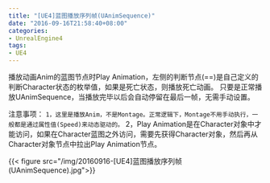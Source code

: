 ```yaml
---
title: "[UE4]蓝图播放序列帧(UAnimSequence)"
date: "2016-09-16T21:58:40+08:00"
categories:
- UnrealEngine4
tags:
- UE4
---
```


播放动画Anim的蓝图节点时Play Animation，左侧的判断节点(==)是自己定义的判断Character状态的枚举值，如果是死亡状态，则播放死亡动画。
只要是正常播放UAnimSequence，当播放完毕以后会自动停留在最后一帧，无需手动设置。

注意事项：
`1，这里是播放Anim，不是Montage。正常逻辑下，Montage不用手动执行，一般都是通过属性值(Speed)来动态驱动的。`
2，Play Animation是在Character对象中才能访问，如果在Character蓝图之外访问，需要先获得Character对象，然后再从Character对象节点中拉出Play Animation节点。

{{< figure src="/img/20160916-[UE4]蓝图播放序列帧(UAnimSequence).jpg">}}


